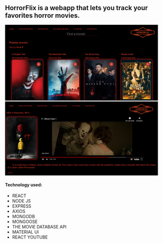 ## HorrorFlix is a webapp that lets you track your favorites horror movies.

![screenshot1](/public/screenshot1.png)
![screenshot2](/public/screenshot2.png)

#### Technology used:
* REACT
* NODE JS
* EXPRESS
* AXIOS
* MONGODB
* MONGOOSE
* THE MOVIE DATABASE API
* MATERIAL UI
* REACT YOUTUBE


